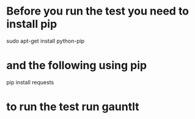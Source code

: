 # Before you run the test you need to install pip
sudo apt-get install python-pip
# and the following using pip
pip install requests
# to run the test run gauntlt
